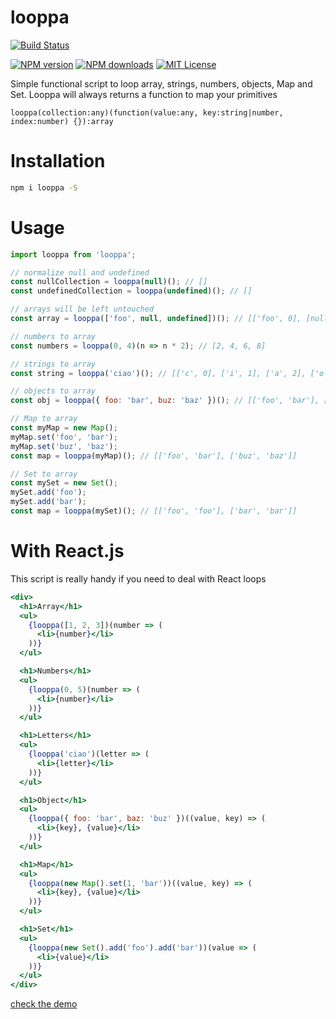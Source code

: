# looppa

[![Build Status][travis-image]][travis-url]

[![NPM version][npm-version-image]][npm-url]
[![NPM downloads][npm-downloads-image]][npm-url]
[![MIT License][license-image]][license-url]

Simple functional script to loop array, strings, numbers, objects, Map and Set.
Looppa will always returns a function to map your primitives

```
looppa(collection:any)(function(value:any, key:string|number, index:number) {}):array

```

# Installation

```sh
npm i looppa -S
```


# Usage
```js
import looppa from 'looppa';

// normalize null and undefined
const nullCollection = looppa(null)(); // []
const undefinedCollection = looppa(undefined)(); // []

// arrays will be left untouched
const array = looppa(['foo', null, undefined])(); // [['foo', 0], [null, 1], [undefined, 2]]

// numbers to array
const numbers = looppa(0, 4)(n => n * 2); // [2, 4, 6, 8]

// strings to array
const string = looppa('ciao')(); // [['c', 0], ['i', 1], ['a', 2], ['o', 3]]

// objects to array
const obj = looppa({ foo: 'bar', buz: 'baz' })(); // [['foo', 'bar'], ['buz', 'baz']]

// Map to array
const myMap = new Map();
myMap.set('foo', 'bar');
myMap.set('buz', 'baz');
const map = looppa(myMap)(); // [['foo', 'bar'], ['buz', 'baz']]

// Set to array
const mySet = new Set();
mySet.add('foo');
mySet.add('bar');
const map = looppa(mySet)(); // [['foo', 'foo'], ['bar', 'bar']]
```

# With React.js

This script is really handy if you need to deal with React loops

```jsx
<div>
  <h1>Array</h1>
  <ul>
    {looppa([1, 2, 3])(number => (
      <li>{number}</li>
    ))}
  </ul>

  <h1>Numbers</h1>
  <ul>
    {looppa(0, 5)(number => (
      <li>{number}</li>
    ))}
  </ul>

  <h1>Letters</h1>
  <ul>
    {looppa('ciao')(letter => (
      <li>{letter}</li>
    ))}
  </ul>

  <h1>Object</h1>
  <ul>
    {looppa({ foo: 'bar', baz: 'buz' })((value, key) => (
      <li>{key}, {value}</li>
    ))}
  </ul>

  <h1>Map</h1>
  <ul>
    {looppa(new Map().set(1, 'bar'))((value, key) => (
      <li>{key}, {value}</li>
    ))}
  </ul>

  <h1>Set</h1>
  <ul>
    {looppa(new Set().add('foo').add('bar'))(value => (
      <li>{value}</li>
    ))}
  </ul>
</div>
```

[check the demo](https://plnkr.co/edit/1DHUkr1mCUafiwz68f62?p=preview)


[travis-image]:https://img.shields.io/travis/dreipol/looppa.svg?style=flat-square
[travis-url]:https://travis-ci.org/dreipol/looppa

[license-image]:http://img.shields.io/badge/license-MIT-000000.svg?style=flat-square
[license-url]:LICENSE.txt

[npm-version-image]:http://img.shields.io/npm/v/looppa.svg?style=flat-square
[npm-downloads-image]:http://img.shields.io/npm/dm/looppa.svg?style=flat-square
[npm-url]:https://npmjs.org/package/looppa
